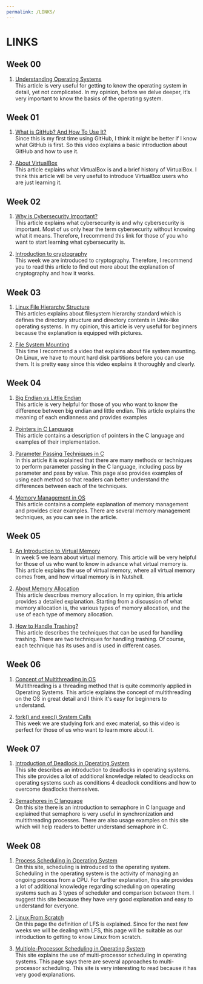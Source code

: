 ```yaml
---
permalink: /LINKS/
---
```


# LINKS

## Week 00

1. [Understanding Operating Systems](https://edu.gcfglobal.org/en/computerbasics/understanding-operating-systems/1/)<br>
This article is very useful for getting to know the operating system in detail, yet not complicated. In my opinion, before we delve deeper, it’s very important to know the basics of the operating system. 

## Week 01

1. [What is GitHub? And How To Use It?](https://youtu.be/iv8rSLsi1xo)<br>
Since this is my first time using GitHub, I think it might be better if I know what GitHub is first. So this video explains a basic introduction about GitHub and how to use it.

2. [About VirtualBox](https://www.computerhope.com/jargon/v/virtualbox.htm)<br>
This article explains what VirtualBox is and a brief history of VirtualBox. I think this article will be very useful to introduce VirtualBox users who are just learning it.

## Week 02

1. [Why is Cybersecurity Important?](https://www.upguard.com/blog/cybersecurity-important)<br>
This article explains what cybersecurity is and why cybersecurity is important. Most of us only hear the term cybersecurity without knowing what it means. Therefore, I recommend this link for those of you who want to start learning what cybersecurity is.

2. [Introduction to cryptography](https://www.synopsys.com/glossary/what-is-cryptography.html)<br>
This week we are introduced to cryptography. Therefore, I recommend you to read this article to find out more about the explanation of cryptography and how it works. 

## Week 03

1. [Linux File Hierarchy Structure](https://www.geeksforgeeks.org/linux-file-hierarchy-structure/)<br>
This articles explains about filesystem hierarchy standard which is defines the directory structure and directory contents in Unix-like operating systems. In my opinion, this article is very useful for beginners because the explanation is equipped with pictures.

2. [File System Mounting](https://youtu.be/A8ITr5ZpzvA)<br>
This time I recommend a video that explains about file system mounting. On Linux, we have to mount hard disk partitions before you can use them. It is pretty easy since this video explains it thoroughly and clearly.

## Week 04

1. [Big Endian vs Little Endian](https://www.freecodecamp.org/news/what-is-endianness-big-endian-vs-little-endian/)<br>
This article is very helpful for those of you who want to know the difference between big endian and little endian. This article explains the meaning of each endianness and provides examples

2. [Pointers in C Language](https://www.tutorialspoint.com/cprogramming/c_pointers.htm)<br>
This article contains a description of pointers in the C language and examples of their implementation.

3. [Parameter Passing Techniques in C](https://www.geeksforgeeks.org/parameter-passing-techniques-in-c-cpp/)<br>
In this article it is explained that there are many methods or techniques to perform parameter passing in the C language, including pass by parameter and pass by value. This page also provides examples of using each method so that readers can better understand the differences between each of the techniques.

4. [Memory Management in OS](https://www.guru99.com/os-memory-management.html)<br>
This article contains a complete explanation of memory management and provides clear examples. There are several memory management techniques, as you can see in the article.

## Week 05

1. [An Introduction to Virtual Memory](https://www.internalpointers.com/post/introduction-virtual-memory)<br>
In week 5 we learn about virtual memory. This article will be very helpful for those of us who want to know in advance what virtual memory is. This article explains the use of virtual memory, where all virtual memory comes from, and how virtual memory is in Nutshell.

2. [About Memory Allocation](https://binaryterms.com/static-and-dynamic-memory-allocation.html)<br>
This article describes memory allocation. In my opinion, this article provides a detailed explanation. Starting from a discussion of what memory allocation is, the various types of memory allocation, and the use of each type of memory allocation.

3. [How to Handle Trashing?](https://www.geeksforgeeks.org/techniques-to-handle-thrashing/)<br>
This article describes the techniques that can be used for handling trashing. There are two techniques for handling trashing. Of course, each technique has its uses and is used in different cases.

## Week 06

1. [Concept of Multithreading in OS](https://afteracademy.com/blog/what-is-the-concept-of-multithreading-in-os-and-what-are-its-benefits)<br>
Multithreading is a threading method that is quite commonly applied in Operating Systems. This article explains the concept of multithreading on the OS in great detail and I think it's easy for beginners to understand.

2. [fork() and exec() System Calls](https://www.youtube.com/watch?v=IFEFVXvjiHY)<br>
This week we are studying fork and exec material, so this video is perfect for those of us who want to learn more about it.

## Week 07

1. [Introduction of Deadlock in Operating System](https://www.geeksforgeeks.org/introduction-of-deadlock-in-operating-system/)<br>
This site describes an introduction to deadlocks in operating systems. This site provides a lot of additional knowledge related to deadlocks on operating systems such as conditions 4 deadlock conditions and how to overcome deadlocks themselves.

2. [Semaphores in C language](https://www.geeksforgeeks.org/use-posix-semaphores-c/)<br>
On this site there is an introduction to semaphore in C language and explained that semaphore is very useful in synchronization and multithreading processes. There are also usage examples on this site which will help readers to better understand semaphore in C.

## Week 08

1. [Process Scheduling in Operating System](https://www.tutorialspoint.com/operating_system/os_process_scheduling.htm)<br>
On this site, scheduling is introduced to the operating system. Scheduling in the operating system is the activity of managing an ongoing process from a CPU. For further explanation, this site provides a lot of additional knowledge regarding scheduling on operating systems such as 3 types of scheduler and comparison between them. I suggest this site because they have very good explanation and easy to understand for everyone.

2. [Linux From Scratch](https://www.linuxfromscratch.org/lfs/)<br>
On this page the definition of LFS is explained. Since for the next few weeks we will be dealing with LFS, this page will be suitable as our introduction to getting to know Linux from scratch.

3. [Multiple-Processor Scheduling in Operating System](https://www.geeksforgeeks.org/multiple-processor-scheduling-in-operating-system/)<br>
This site explains the use of multi-processor scheduling in operating systems. This page says there are several approaches to multi-processor scheduling. This site is very interesting to read because it has very good explanations.
